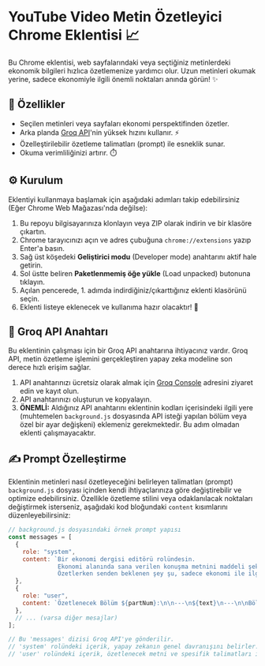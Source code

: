 # YouTube Video Metin Özetleyici Chrome Eklentisi 📈

Bu Chrome eklentisi, web sayfalarındaki veya seçtiğiniz metinlerdeki ekonomik bilgileri hızlıca özetlemenize yardımcı olur. Uzun metinleri okumak yerine, sadece ekonomiyle ilgili önemli noktaları anında görün! ✨

## 🚀 Özellikler

* Seçilen metinleri veya sayfaları ekonomi perspektifinden özetler.
* Arka planda [Groq API](https://groq.com/)'nin yüksek hızını kullanır. ⚡
* Özelleştirilebilir özetleme talimatları (prompt) ile esneklik sunar.
* Okuma verimliliğinizi artırır. ⏱️

## ⚙️ Kurulum

Eklentiyi kullanmaya başlamak için aşağıdaki adımları takip edebilirsiniz (Eğer Chrome Web Mağazası'nda değilse):

1.  Bu repoyu bilgisayarınıza klonlayın veya ZIP olarak indirin ve bir klasöre çıkartın.
2.  Chrome tarayıcınızı açın ve adres çubuğuna `chrome://extensions` yazıp Enter'a basın.
3.  Sağ üst köşedeki **Geliştirici modu** (Developer mode) anahtarını aktif hale getirin.
4.  Sol üstte beliren **Paketlenmemiş öğe yükle** (Load unpacked) butonuna tıklayın.
5.  Açılan pencerede, 1. adımda indirdiğiniz/çıkarttığınız eklenti klasörünü seçin.
6.  Eklenti listeye eklenecek ve kullanıma hazır olacaktır! 🎉

## 🔑 Groq API Anahtarı

Bu eklentinin çalışması için bir Groq API anahtarına ihtiyacınız vardır. Groq API, metin özetleme işlemini gerçekleştiren yapay zeka modeline son derece hızlı erişim sağlar.

1.  API anahtarınızı ücretsiz olarak almak için [Groq Console](https://console.groq.com/docs/overview) adresini ziyaret edin ve kayıt olun.
2.  API anahtarınızı oluşturun ve kopyalayın.
3.  **ÖNEMLİ:** Aldığınız API anahtarını eklentinin kodları içerisindeki ilgili yere (muhtemelen `background.js` dosyasında API isteği yapılan bölüm veya özel bir ayar değişkeni) eklemeniz gerekmektedir. Bu adım olmadan eklenti çalışmayacaktır.

## ✍️ Prompt Özelleştirme

Eklentinin metinleri nasıl özetleyeceğini belirleyen talimatları (prompt) `background.js` dosyası içinden kendi ihtiyaçlarınıza göre değiştirebilir ve optimize edebilirsiniz. Özellikle özetleme stilini veya odaklanılacak noktaları değiştirmek isterseniz, aşağıdaki kod bloğundaki `content` kısımlarını düzenleyebilirsiniz:

```javascript
// background.js dosyasındaki örnek prompt yapısı
const messages = [
  {
    role: "system",
    content: `Bir ekonomi dergisi editörü rolündesin.
              Ekonomi alanında sana verilen konuşma metnini maddeli şekilde özetle.
              Özetlerken senden beklenen şey şu, sadece ekonomi ile ilgili gördüğün maddeleri aktar.`,
  },
  {
    role: "user",
    content: `Özetlenecek Bölüm ${partNum}:\n\n---\n${text}\n---\n\nBölüm ${partNum} Özeti:`,
  },
  // ... (varsa diğer mesajlar)
];

// Bu 'messages' dizisi Groq API'ye gönderilir.
// 'system' rolündeki içerik, yapay zekanın genel davranışını belirler.
// 'user' rolündeki içerik, özetlenecek metni ve spesifik talimatları içerir.

